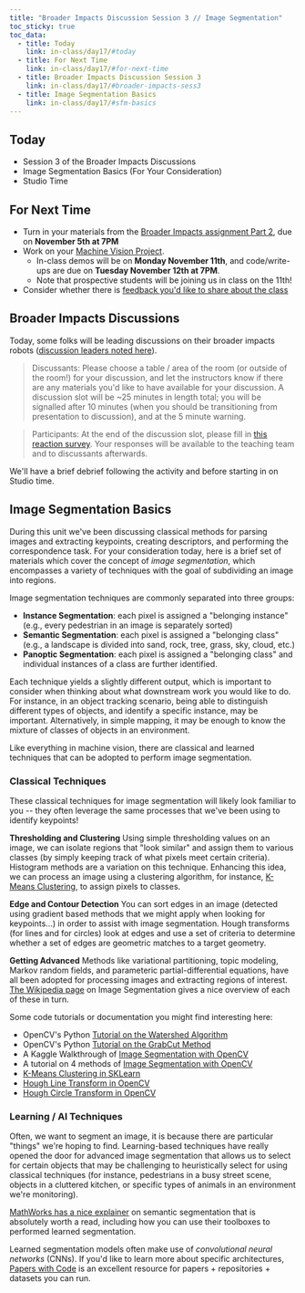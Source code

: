 ```yaml
---
title: "Broader Impacts Discussion Session 3 // Image Segmentation"
toc_sticky: true
toc_data:
  - title: Today
    link: in-class/day17/#today
  - title: For Next Time
    link: in-class/day17/#for-next-time
  - title: Broader Impacts Discussion Session 3
    link: in-class/day17/#broader-impacts-sess3
  - title: Image Segmentation Basics
    link: in-class/day17/#sfm-basics
---
```

## Today

* Session 3 of the Broader Impacts Discussions
* Image Segmentation Basics (For Your Consideration)
* Studio Time

## For Next Time
* Turn in your materials from the [Broader Impacts assignment Part 2](../assignments/broader_impacts), due on **November 5th at 7PM** 
* Work on your [Machine Vision Project](../assignments/computer_vision_project).
    * In-class demos will be on **Monday November 11th**, and code/write-ups are due on **Tuesday November 12th at 7PM**.
    * Note that prospective students will be joining us in class on the 11th!
* Consider whether there is [feedback you'd like to share about the class](https://forms.gle/giCwA1pkr4y3e4T37)

## Broader Impacts Discussions
Today, some folks will be leading discussions on their broader impacts robots ([discussion leaders noted here](https://docs.google.com/spreadsheets/d/1t2wJVq1ryEH47zOyPqVHE0VHtDHGa2fm6ehskNi13aA/edit?usp=sharing)). 

> Discussants: Please choose a table / area of the room (or outside of the room!) for your discussion, and let the instructors know if there are any materials you'd like to have available for your discussion. A discussion slot will be ~25 minutes in length total; you will be signalled after 10 minutes (when you should be transitioning from presentation to discussion), and at the 5 minute warning.

> Participants: At the end of the discussion slot, please fill in [this reaction survey](https://forms.gle/8iwFzQXmtbPA8cCWA). Your responses will be available to the teaching team and to discussants afterwards.

We'll have a brief debrief following the activity and before starting in on Studio time.

## Image Segmentation Basics
During this unit we've been discussing classical methods for parsing images and extracting keypoints, creating descriptors, and performing the correspondence task. For your consideration today, here is a brief set of materials which cover the concept of _image segmentation_, which encompasses a variety of techniques with the goal of subdividing an image into regions.

Image segmentation techniques are commonly separated into three groups:
* **Instance Segmentation**: each pixel is assigned a "belonging instance" (e.g., every pedestrian in an image is separately sorted)
* **Semantic Segmentation**: each pixel is assigned a "belonging class" (e.g., a landscape is divided into sand, rock, tree, grass, sky, cloud, etc.)
* **Panoptic Segmentation**: each pixel is assigned a "belonging class" and individual instances of a class are further identified.

Each technique yields a slightly different output, which is important to consider when thinking about what downstream work you would like to do. For instance, in an object tracking scenario, being able to distinguish different types of objects, and identify a specific instance, may be important. Alternatively, in simple mapping, it may be enough to know the mixture of classes of objects in an environment.

Like everything in machine vision, there are classical and learned techniques that can be adopted to perform image segmentation.

### Classical Techniques
These classical techniques for image segmentation will likely look familiar to you -- they often leverage the same processes that we've been using to identify keypoints!

**Thresholding and Clustering** Using simple thresholding values on an image, we can isolate regions that "look similar" and assign them to various classes (by simply keeping track of what pixels meet certain criteria). Histogram methods are a variation on this technique. Enhancing this idea, we can process an image using a clustering algorithm, for instance, [K-Means Clustering](https://www.ibm.com/topics/k-means-clustering), to assign pixels to classes.

**Edge and Contour Detection** You can sort edges in an image (detected using gradient based methods that we might apply when looking for keypoints...) in order to assist with image segmentation. Hough transforms (for lines and for circles) look at edges and use a set of criteria to determine whether a set of edges are geometric matches to a target geometry. 

**Getting Advanced** Methods like variational partitioning, topic modeling, Markov random fields, and parameteric partial-differential equations, have all been adopted for processing images and extracting regions of interest. [The Wikipedia page](https://en.wikipedia.org/wiki/Image_segmentation) on Image Segmentation gives a nice overview of each of these in turn.


Some code tutorials or documentation you might find interesting here:
* OpenCV's Python [Tutorial on the Watershed Algorithm](https://docs.opencv.org/4.x/d3/db4/tutorial_py_watershed.html)
* OpenCV's Python [Tutorial on the GrabCut Method](https://docs.opencv.org/4.x/d8/d83/tutorial_py_grabcut.html)
* A Kaggle Walkthrough of [Image Segmentation with OpenCV](https://www.kaggle.com/code/mielek/image-segmentation-with-opencv)
* A tutorial on 4 methods of [Image Segmentation with OpenCV](https://machinelearningknowledge.ai/image-segmentation-in-python-opencv/)
* [K-Means Clustering in SKLearn](https://scikit-learn.org/1.5/modules/generated/sklearn.cluster.KMeans.html)
* [Hough Line Transform in OpenCV](https://docs.opencv.org/3.4/d9/db0/tutorial_hough_lines.html)
* [Hough Circle Transform in OpenCV](https://docs.opencv.org/3.4/d4/d70/tutorial_hough_circle.html)


### Learning / AI Techniques
Often, we want to segment an image, it is because there are particular "things" we're hoping to find. Learning-based techniques have really opened the door for advanced image segmentation that allows us to select for certain objects that may be challenging to heuristically select for using classical techniques (for instance, pedestrians in a busy street scene, objects in a cluttered kitchen, or specific types of animals in an environment we're monitoring).

[MathWorks has a nice explainer](https://www.mathworks.com/solutions/image-video-processing/semantic-segmentation.html) on semantic segmentation that is absolutely worth a read, including how you can use their toolboxes to performed learned segmentation.

Learned segmentation models often make use of _convolutional neural networks_ (CNNs). If you'd like to learn more about specific architectures, [Papers with Code](https://paperswithcode.com/task/semantic-segmentation) is an excellent resource for papers + repositories + datasets you can run. 